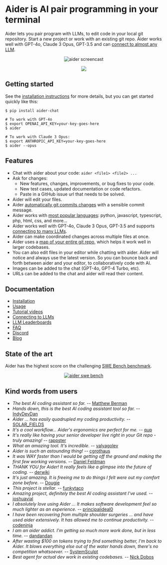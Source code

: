 
# Aider is AI pair programming in your terminal

Aider lets you pair program with LLMs,
to edit code in your local git repository.
Start a new project or work with an existing git repo.
Aider works well with GPT-4o, Claude 3 Opus, GPT-3.5
and can [connect to almost any LLM](https://aider.chat/docs/llms.html).

<p align="center">
  <img src="https://aider.chat/assets/screencast.svg" alt="aider screencast">
</p>

<p align="center">
  <a href="https://discord.gg/Tv2uQnR88V">
    <img src="https://img.shields.io/badge/Join-Discord-blue.svg"/>
  </a>
</p>

## Getting started

See the
[installation instructions](https://aider.chat/docs/install.html)
for more details, but you can
get started quickly like this:

```
$ pip install aider-chat

# To work with GPT-4o
$ export OPENAI_API_KEY=your-key-goes-here
$ aider 

# To work with Claude 3 Opus:
$ export ANTHROPIC_API_KEY=your-key-goes-here
$ aider --opus
```


## Features

- Chat with aider about your code: `aider <file1> <file2> ...`
- Ask for changes:
  - New features, changes, improvements, or bug fixes to your code.
  - New test cases, updated documentation or code refactors.
  - Paste in a GitHub issue url that needs to be solved.
- Aider will edit your files.
- Aider [automatically git commits changes](https://aider.chat/docs/faq.html#how-does-aider-use-git) with a sensible commit message.
- Aider works with [most popular languages](https://aider.chat/docs/languages.html): python, javascript, typescript, php, html, css, and more...
- Aider works well with GPT-4o, Claude 3 Opus, GPT-3.5 and supports [connecting to many LLMs](https://aider.chat/docs/llms.html).
- Aider can make coordinated changes across multiple files at once.
- Aider uses a [map of your entire git repo](https://aider.chat/docs/repomap.html), which helps it work well in larger codebases.
- You can also edit files in your editor while chatting with aider.
Aider will notice and always use the latest version.
So you can bounce back and forth between aider and your editor, to collaboratively code with AI.
- Images can be added to the chat (GPT-4o, GPT-4 Turbo, etc).
- URLs can be added to the chat and aider will read their content.


## Documentation

- [Installation](https://aider.chat/docs/install.html)
- [Usage](https://aider.chat/docs/usage.html)
- [Tutorial videos](https://aider.chat/docs/tutorials.html)
- [Connecting to LLMs](https://aider.chat/docs/llms.html)
- [LLM Leaderboards](https://aider.chat/docs/leaderboards/)
- [FAQ](https://aider.chat/docs/faq.html)
- [Discord](https://discord.gg/Tv2uQnR88V)
- [Blog](https://aider.chat/blog/)


## State of the art

Aider has the highest score on the challenging
[SWE Bench benchmark](https://aider.chat/2024/06/02/main-swe-bench.html).

<p align="center">
   <a href="https://aider.chat/2024/06/02/main-swe-bench.html">
     <img src="https://aider.chat/assets/swe_bench.svg" alt="aider swe bench">
   </a>
</p>


## Kind words from users

- *The best AI coding assistant so far.* -- [Matthew Berman](https://www.youtube.com/watch?v=df8afeb1FY8)
- *Hands down, this is the best AI coding assistant tool so far.* -- [IndyDevDan](https://www.youtube.com/watch?v=MPYFPvxfGZs)
- *Aider ... has easily quadrupled my coding productivity.* -- [SOLAR_FIELDS](https://news.ycombinator.com/item?id=36212100)
- *It's a cool workflow... Aider's ergonomics are perfect for me.* -- [qup](https://news.ycombinator.com/item?id=38185326)
- *It's really like having your senior developer live right in your Git repo - truly amazing!* -- [rappster](https://github.com/paul-gauthier/aider/issues/124)
- *What an amazing tool. It's incredible.* -- [valyagolev](https://github.com/paul-gauthier/aider/issues/6#issue-1722897858)
- *Aider is such an astounding thing!* -- [cgrothaus](https://github.com/paul-gauthier/aider/issues/82#issuecomment-1631876700)
- *It was WAY faster than I would be getting off the ground and making the first few working versions.* -- [Daniel Feldman](https://twitter.com/d_feldman/status/1662295077387923456)
- *THANK YOU for Aider! It really feels like a glimpse into the future of coding.* -- [derwiki](https://news.ycombinator.com/item?id=38205643)
- *It's just amazing.  It is freeing me to do things I felt were out my comfort zone before.* -- [Dougie](https://discord.com/channels/1131200896827654144/1174002618058678323/1174084556257775656)
- *This project is stellar.* -- [funkytaco](https://github.com/paul-gauthier/aider/issues/112#issuecomment-1637429008)
- *Amazing project, definitely the best AI coding assistant I've used.* -- [joshuavial](https://github.com/paul-gauthier/aider/issues/84)
- *I absolutely love using Aider ... It makes software development feel so much lighter as an experience.* -- [principalideal0](https://discord.com/channels/1131200896827654144/1133421607499595858/1229689636012691468)
- *I have been recovering from multiple shoulder surgeries ... and have used aider extensively. It has allowed me to continue productivity.* -- [codeninja](https://www.reddit.com/r/OpenAI/s/nmNwkHy1zG)
- *I am an aider addict. I'm getting so much more work done, but in less time.* -- [dandandan](https://discord.com/channels/1131200896827654144/1131200896827654149/1135913253483069470)
- *After wasting $100 on tokens trying to find something better, I'm back to Aider. It blows everything else out of the water hands down, there's no competition whatsoever.* -- [SystemSculpt](https://discord.com/channels/1131200896827654144/1131200896827654149/1178736602797846548)
- *Best agent for actual dev work in existing codebases.* -- [Nick Dobos](https://twitter.com/NickADobos/status/1690408967963652097?s=20)

